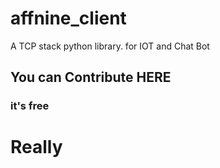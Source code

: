 # affnine_client
 A TCP stack python library. for IOT and Chat Bot 
 
## You can Contribute HERE

### it's free
# Really

